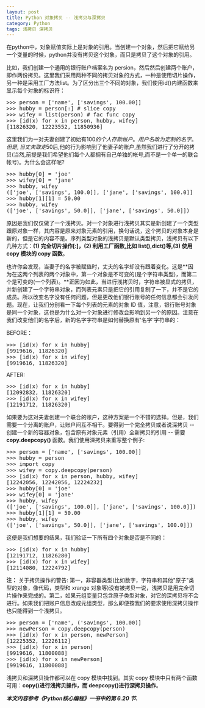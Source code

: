 ```yaml
---
layout: post
title: Python 对象拷贝 -- 浅拷贝与深拷贝
category: Python
tags: 浅拷贝 深拷贝
---
```


在python中，对象赋值实际上是对象的引用。当创建一个对象，然后把它赋给另一个变量的时候，python并没有拷贝这个对象，而只是拷贝了这个对象的引用。

比如，我们创建一个通用的银行账户档案名为 persion，然后然后创建两个账户，即作两份拷贝。这里我们采用两种不同的拷贝对象的方式，一种是使用切片操作，另一种是采用工厂方法list。为了区分出三个不同的对象，我们使用id()内建函数来显示每个对象的标识符：

<div class="hblock"><pre>
>>> person = ['name', ['savings', 100.00]]
>>> hubby = person[:] # slice copy
>>> wifey = list(person) # fac func copy
>>> [id(x) for x in person, hubby, wifey]
[11826320, 12223552, 11850936]
</pre></div>

这里我们为一对夫妻创建了初始有$100 的个人存款帐户。用户名改为定制的名字。但是,当丈夫取走$50后,他的行为影响到了他妻子的账户,虽然我们进行了分开的拷贝(当然,前提是我们希望他们每个人都拥有自己单独的帐号,而不是一个单一的联合帐号)。为什么会这样呢?

<div class="hblock"><pre>
>>> hubby[0] = 'joe' 
>>> wifey[0] = 'jane' 
>>> hubby, wifey 
(['joe', ['savings', 100.0]], ['jane', ['savings', 100.0]]
>>> hubby[1][1] = 50.00 
>>> hubby, wifey 
(['joe', ['savings', 50.0]], ['jane', ['savings', 50.0]])
</pre></div>

原因是我们仅仅做了一个浅拷贝。对一个对象进行浅拷贝其实是新创建了一个类型跟原对象一样，其内容是原来对象元素的引用，换句话说，这个拷贝的对象本身是新的，但是它的内容不是。序列类型对象的浅拷贝是默认类型拷贝，浅拷贝有以下几种方式：**(1) 完全切片操作[:]，(2) 利用工厂函数,比如 list(),dict()等,(3) 使用 copy 模块的 copy 函数**。

也许你会发现，当妻子的名字被赋值时，丈夫的名字却没有跟着变化。这是**因为在这两个列表的两个对象中，第一个对象是不可变的(是个字符串类型)，而第二个是可变的(一个列表)。**正因为如此，当进行浅拷贝时，字符串被显式的拷贝，并新创建了一个字符串对象，而列表元素只是把它的引用复制了一下，并不是它的成员。所以改变名字没有任何问题，但是更改他们银行账号的任何信息都会引发问题。现在，让我们分别看一下每个列表的元素的对象 ID 值，注意，银行账号对象是同一个对象，这也是为什么对一个对象进行修改会影响到另一个的原因。注意在我们改变他们的名字后，新的名字字符串是如何替换原有'名字'字符串的：

BEFORE：

<div class="hblock"><pre>
>>> [id(x) for x in hubby] 
[9919616, 11826320] 
>>> [id(x) for x in wifey] 
[9919616, 11826320] 
</pre></div>

AFTER:

<div class="hblock"><pre>
>>> [id(x) for x in hubby] 
[12092832, 11826320] 
>>> [id(x) for x in wifey] 
[12191712, 11826320] 
</pre></div>

如果要为这对夫妻创建一个联合的账户，这种方案是一个不错的选择。但是，我们需要一个分离的账户，让账户间互不相干。要得到一个完全拷贝或者说深拷贝 -- 创建一个新的容器对象，包含原有对象元素（引用）全新拷贝的引用 -- 需要 **copy.deepcopy()** 函数。我们使用深拷贝来重写整个例子: 

<div class="hblock"><pre>
>>> person = ['name', ['savings', 100.00]] 
>>> hubby = person 
>>> import copy 
>>> wifey = copy.deepcopy(person) 
>>> [id(x) for x in person, hubby, wifey] 
[12242056, 12242056, 12224232] 
>>> hubby[0] = 'joe' 
>>> wifey[0] = 'jane' 
>>> hubby, wifey 
(['joe', ['savings', 100.0]], ['jane', ['savings', 100.0]]) 
>>> hubby[1][1] = 50.00 
>>> hubby, wifey 
(['joe', ['savings', 50.0]], ['jane', ['savings', 100.0]]) 
</pre></div>

这便是我们想要的结果，我们验证一下所有四个对象是否是不同的：

<div class="hblock"><pre>
>>> [id(x) for x in hubby] 
[12191712, 11826280] 
>>> [id(x) for x in wifey] 
[12114080, 12224792] 
</pre></div>

**注：** <span class="emphasis">关于拷贝操作的警告:  第一，非容器类型(比如数字，字符串和其他"原子"类型的对象，像代码，类型和 xrange 对象等)没有被拷贝一说，浅拷贝是用完全切片操作来完成的。第二，如果元组变量只包含原子类型对象，对它的深拷贝将不会进行。</span>如果我们把账户信息改成元组类型，那么即便按我们的要求使用深拷贝操作也只能得到一个浅拷贝。

<div class="hblock"><pre>
>>> person = ['name', ('savings', 100.00)] 
>>> newPerson = copy.deepcopy(person) 
>>> [id(x) for x in person, newPerson] 
[12225352, 12226112] 
>>> [id(x) for x in person] 
[9919616, 11800088] 
>>> [id(x) for x in newPerson] 
[9919616, 11800088] 
</pre></div>

浅拷贝和深拷贝操作都可以在 copy 模块中找到。其实 copy 模块中只有两个函数可用：**copy()进行浅拷贝操作，而 deepcopy()进行深拷贝操作**。 

***本文内容参考《Python核心编程》一书中的第 6.20 节.***
